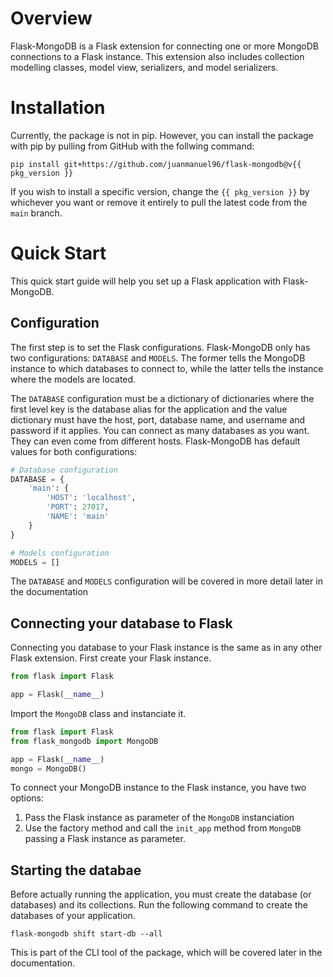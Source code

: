 # Overview

Flask-MongoDB is a Flask extension for connecting one or more MongoDB connections to a Flask instance. This extension also includes collection modelling classes, model view, serializers, and model serializers.

# Installation

Currently, the package is not in pip. However, you can install the package with pip by pulling from GitHub with the follwing command: 
```
pip install git+https://github.com/juanmanuel96/flask-mongodb@v{{ pkg_version }}
```
If you wish to install a specific version, change the `{{ pkg_version }}` by whichever you want or remove it entirely to pull the latest code from the `main` branch. 

# Quick Start

This quick start guide will help you set up a Flask application with Flask-MongoDB.

## Configuration

The first step is to set the Flask configurations. Flask-MongoDB only has two configurations: `DATABASE` and `MODELS`. The former tells the MongoDB instance to which databases to connect to, while the latter tells the instance where the models are located. 

The `DATABASE` configuration must be a dictionary of dictionaries where the first level key is the database alias for the application and the value dictionary must have the host, port, database name, and username and password if it applies. You can connect as many databases as you want. They can even come from different hosts. Flask-MongoDB has default values for both configurations:
```python
# Database configuration
DATABASE = {
    'main': {
        'HOST': 'localhost',
        'PORT': 27017,
        'NAME': 'main'
    }
}

# Models configuration
MODELS = []
```
The `DATABASE` and `MODELS` configuration will be covered in more detail later in the documentation

## Connecting your database to Flask

Connecting you database to your Flask instance is the same as in any other Flask extension. First create your Flask instance. 
```python
from flask import Flask

app = Flask(__name__)
```
Import the `MongoDB` class and instanciate it.
```python
from flask import Flask
from flask_mongodb import MongoDB

app = Flask(__name__)
mongo = MongoDB()
```
To connect your MongoDB instance to the Flask instance, you have two options:

1. Pass the Flask instance as parameter of the `MongoDB` instanciation 
2. Use the factory method and call the `init_app` method from `MongoDB` passing a Flask instance as parameter.

## Starting the databae

Before actually running the application, you must create the database (or databases) and its collections. Run the following command to create the databases of your application.

```
flask-mongodb shift start-db --all
```

This is part of the CLI tool of the package, which will be covered later in the documentation.
